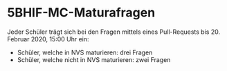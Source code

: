 # 5BHIF-MC-Maturafragen

Jeder Schüler trägt sich bei den Fragen mittels eines Pull-Requests bis 20. Februar 2020, 15:00 Uhr ein:
- Schüler, welche in NVS maturieren: drei Fragen
- Schüler, welche nicht in NVS maturieren: zwei Fragen
